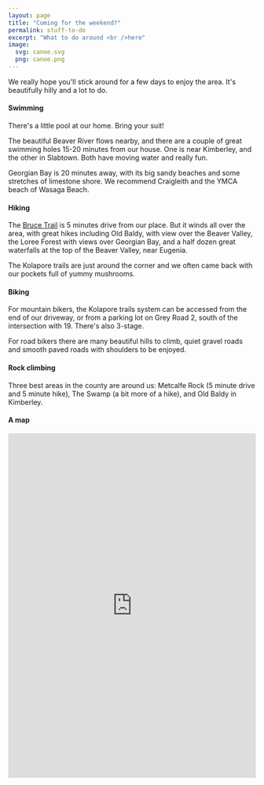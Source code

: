 ```yaml
---
layout: page
title: "Coming for the weekend?"
permalink: stuff-to-do
excerpt: "What to do around <br />here"
image:
  svg: canoe.svg
  png: canoe.png
---
```

We really hope you'll stick around for a few days to enjoy the area. It's beautifully hilly and a lot to do.

#### Swimming

There's a little pool at our home.  Bring your suit!

The beautiful Beaver River flows nearby, and there are a couple of great swimming holes 15-20 minutes from our house. One is near Kimberley, and the other in Slabtown. Both have moving water and really fun.

Georgian Bay is 20 minutes away, with its big sandy beaches and some stretches of limestone shore.  We recommend Craigleith and the YMCA beach of Wasaga Beach.

#### Hiking

The [Bruce Trail](http://brucetrail.org/) is 5 minutes drive from our place. But it winds all over the area, with great hikes including Old Baldy, with view over the Beaver Valley, the Loree Forest with views over Georgian Bay, and a half dozen great waterfalls at the top of the Beaver Valley, near Eugenia.

The Kolapore trails are just around the corner and we often came back with our pockets full of yummy mushrooms. 


#### Biking

For mountain bikers, the Kolapore trails system can be accessed from the end of our driveway, or from a parking lot on Grey Road 2, south of the intersection with 19. There's also 3-stage.

For road bikers there are many beautiful hills to climb, quiet gravel roads and smooth paved roads with shoulders to be enjoyed.

#### Rock climbing

Three best areas in the county are around us: Metcalfe Rock (5 minute drive and 5 minute hike), The Swamp (a bit more of a hike), and Old Baldy in Kimberley.

#### A map

<iframe width='100%' height='700px' frameBorder='0' src='https://a.tiles.mapbox.com/v4/lobp.ng3fga55/attribution,zoompan,zoomwheel,geocoder.html?access_token=pk.eyJ1IjoibG9icCIsImEiOiJjN3E3cHNFIn0.wzwgKdJM1apIg_CO9yO73A'></iframe>
